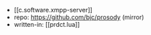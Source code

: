 
- [[c.software.xmpp-server]]
- repo: https://github.com/bjc/prosody (mirror)
- written-in: [[prdct.lua]]